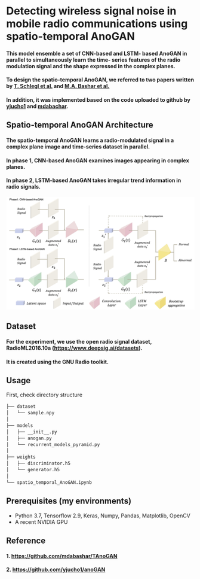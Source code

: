 # Detecting wireless signal noise in mobile radio communications using spatio-temporal AnoGAN

#### This model ensemble a set of CNN-based and LSTM- based AnoGAN in parallel to simultaneously learn the time- series features of the radio modulation signal and the shape expressed in the complex planes.
#### To design the spatio-temporal AnoGAN, we referred to two papers written by [T. Schlegl et al.](https://arxiv.org/abs/1703.05921) and [M.A. Bashar et al.](https://arxiv.org/abs/2008.09567)
#### In addition, it was implemented based on the code uploaded to github by [yjucho1](https://github.com/yjucho1/anoGAN) and [mdabachar](https://github.com/mdabashar/TAnoGAN).

## Spatio-temporal AnoGAN Architecture
#### The spatio-temporal AnoGAN learns a radio-modulated signal in a complex plane image and time-series dataset in parallel. 
#### In phase 1, CNN-based AnoGAN examines images appearing in complex planes.
#### In phase 2, LSTM-based AnoGAN takes irregular trend information in radio signals.

![Model Architecture](./images/model_architecture.jpg)

## Dataset 
#### For the experiment, we use the open radio signal dataset, RadioML2016.10a (https://www.deepsig.ai/datasets). 
#### It is created using the GNU Radio toolkit.

## Usage  
First, check directory structure

```bash
├── dataset
│   └── sample.npy
│
├── models
│   ├── __init__.py
│   ├── anogan.py
│   └── recurrent_models_pyramid.py
│
├── weights
│   ├── discriminator.h5
│   └── generator.h5
│
└── spatio_temporal_AnoGAN.ipynb
``` 

## Prerequisites (my environments)
- Python 3.7, Tensorflow 2.9, Keras, Numpy, Pandas, Matplotlib, OpenCV
- A recent NVIDIA GPU

## Reference
#### 1. https://github.com/mdabashar/TAnoGAN
#### 2. https://github.com/yjucho1/anoGAN
